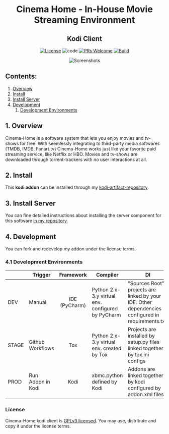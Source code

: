 <h1 align="center">
  Cinema Home - In-House Movie Streaming Environment
  <h2 align="center">
  Kodi Client
  </h21>
</h1>

<p align="center">
  <a href="LICENSE.md"><img alt="License" src="https://img.shields.io/badge/License-GPLv3-brightgreen"></a>
  <a><img alt="code" src="https://img.shields.io/badge/code-clean-blue"></a>
  <a href="https://github.com/captainzs/cinema-home-client-kodi/pulls"><img alt="PRs Welcome" src="https://img.shields.io/badge/PRs-welcome-yellowgreen"></a>
  <a href="https://github.com/captainzs/cinema-home-client-kodi/actions"><img alt="Build" src="https://img.shields.io/badge/CI-github-orange"></a>
</p>

<p align="center">
  <img src="docs/screenshots.gif" alt="Screenshots">
</p>

## Contents:
1. [ Overview ](#overview)
2. [ Install ](#install)
3. [ Install Server ](#server)
4. [ Development ](#dev)
    1. [ Development Environments ](#envs)

<a name="overview"></a>
## 1. Overview
 Cinema-Home is a software system that lets you enjoy movies and tv-shows for free. With seemlessly integrating to third-party media softwares (TMDB, IMDB, Fanart.tv) Cinema-Home works just like your favorite paid streaming service, like Netflix or HBO. Movies and tv-shows are downloaded through torrent-trackers with no user interactions at all.
 
<a name="install"></a>
## 2. Install
This **kodi addon** can be installed through my [kodi-artifact-repository](https://github.com/captainzs/repository.cinema.home). 

<a name="server"></a>
## 3. Install Server
You can fine detailed instructions about installing the server component for this software [in my repository](https://github.com/captainzs/cinema-home-server).

<a name="dev"></a>
## 4. Development
You can fork and redevelop my addon under the license terms.
<a name="envs"></a>
### 4.1 Development Environments
| | Trigger | Framework | Compiler | DI |
|---|---|:---:|---|---|
| DEV | Manual | IDE (PyCharm) | Python 2.x-3.y virtual env. configured by PyCharm | "Sources Root" projects are linked by your IDE. Other dependencies configured in requirements.txt. |
| STAGE | Github Workflows | Tox | Python 2.x-3.y virtual env. created by Tox | Projects are installed by setup.py files linked together by tox.ini configs |
| PROD | Run Addon in Kodi | Kodi | xbmc.python defined by Kodi | Addons are linked together by kodi configured by addon.xml files |

### License
Cinema-Home kodi client is [GPLv3 licensed](https://github.com/captainzs/cinema-home-server/blob/main/LICENSE). You may use, distribute and copy it under the license terms.




